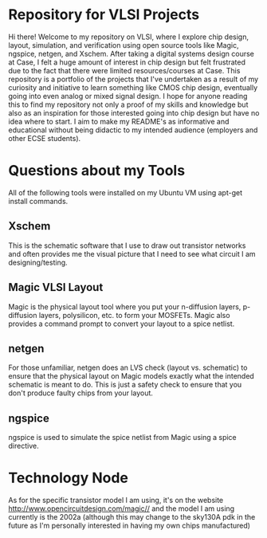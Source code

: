 # Repository for VLSI Projects
Hi there! Welcome to my repository on VLSI, where I explore chip design, layout, simulation, and verification using open source tools like Magic, ngspice, netgen, and Xschem. After taking a digital systems design course at Case, I felt a huge amount of interest in chip design but felt frustrated due to the fact that there were limited resources/courses at Case. This repository is a portfolio of the projects that I've undertaken as a result of my curiosity and initiative to learn something like CMOS chip design, eventually going into even analog or mixed signal design. I hope for anyone reading this to find my repository not only a proof of my skills and knowledge but also as an inspiration for those interested going into chip design but have no idea where to start. I aim to make my README's as informative and educational without being didactic to my intended audience (employers and other ECSE students).

# Questions about my Tools
All of the following tools were installed on my Ubuntu VM using apt-get install commands.

## Xschem
This is the schematic software that I use to draw out transistor networks and often provides me the visual picture that I need to see what circuit I am designing/testing. 

## Magic VLSI Layout
Magic is the physical layout tool where you put your n-diffusion layers, p-diffusion layers, polysilicon, etc. to form your MOSFETs. Magic also provides a command prompt to convert your layout to a spice netlist.

## netgen
For those unfamiliar, netgen does an LVS check (layout vs. schematic) to ensure that the physical layout on Magic models exactly what the intended schematic is meant to do. This is just a safety check to ensure that you don't produce faulty chips from your layout.

## ngspice
ngspice is used to simulate the spice netlist from Magic using a spice directive. 

# Technology Node
As for the specific transistor model I am using, it's on the website <a>http://www.opencircuitdesign.com/magic//</a> and the model I am using currently is the 2002a (although this may change to the sky130A pdk in the future as I'm personally interested in having my own chips manufactured)
